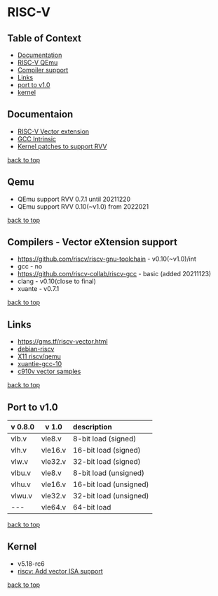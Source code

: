 
RISC-V
========================

## Table of Context <a name="toc"></a>

 - [Documentation](#doc)
 - [RISC-V QEmu](#qemu)
 - [Compiler support](#compilers)
 - [Links](#links)
 - [port to v1.0](#port)
 - [kernel](#kernel)


## Documentaion <a name="doc"></a>
 
 - [RISC-V Vector extension](https://github.com/riscv/riscv-v-spec)
 - [GCC Intrinsic](https://github.com/riscv-non-isa/rvv-intrinsic-doc/tree/v0.10)
 - [Kernel patches to support RVV](https://github.com/ayaromenok/MD/blob/master/Hardware/riscv_rvv/kernel_patches.md)

[back to top](#toc)

## Qemu <a name="qemu"></a>

 - QEmu support RVV 0.7.1 until 20211220
 - QEmu support RVV 0.10(~v1.0) from 2022021

[back to top](#toc)

## Compilers - Vector eXtension support <a name="compilers"></a>

 - https://github.com/riscv/riscv-gnu-toolchain - v0.10(~v1.0)/int
 - gcc - no
 - https://github.com/riscv-collab/riscv-gcc - basic (added 20211123)
 - clang -  v0.10(close to final)
 - xuante - v0.7.1

[back to top](#toc)

## Links <a name="links"></a>
 - https://gms.tf/riscv-vector.html
 - [debian-riscv](https://wiki.debian.org/RISC-V#Creating_a_riscv64_chroot)
 - [X11 riscv/qemu](https://zxnord.medium.com/launching-x11-risc-v-applications-on-qemu-debian-efa62b4c4657)
 - [xuantie-gcc-10](https://github.com/T-head-Semi/gcc)
 - [c910v vector samples](https://github.com/c-sky/xuantie-vector-demos)

[back to top](#toc)

## Port to v1.0 <a name="port"></a>

| v 0.8.0  | v 1.0    | description   |
|----------|----------|:--------------|
| vlb.v | vle8.v  |  8-bit load (signed) |
| vlh.v | vle16.v | 16-bit load (signed) |
| vlw.v | vle32.v | 32-bit load (signed) |
| vlbu.v | vle8.v  |  8-bit load (unsigned) |
| vlhu.v | vle16.v | 16-bit load (unsigned) |
| vlwu.v | vle32.v | 32-bit load (unsigned) |
| ---  | vle64.v | 64-bit load |

[back to top](#toc)

## Kernel  <a name="kernel"></a>

 - v5.18-rc6
 - [riscv: Add vector ISA support](https://lwn.net/Articles/894816/)

[back to top](#toc)

